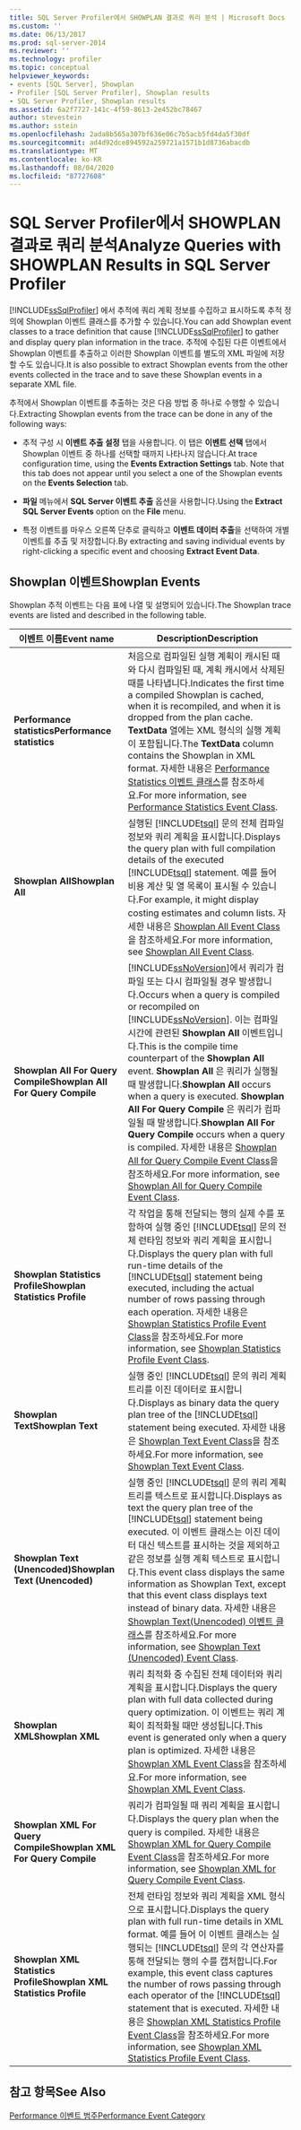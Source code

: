 ```yaml
---
title: SQL Server Profiler에서 SHOWPLAN 결과로 쿼리 분석 | Microsoft Docs
ms.custom: ''
ms.date: 06/13/2017
ms.prod: sql-server-2014
ms.reviewer: ''
ms.technology: profiler
ms.topic: conceptual
helpviewer_keywords:
- events [SQL Server], Showplan
- Profiler [SQL Server Profiler], Showplan results
- SQL Server Profiler, Showplan results
ms.assetid: 6a2f7727-141c-4f59-8613-2e452bc78467
author: stevestein
ms.author: sstein
ms.openlocfilehash: 2ada8b565a307bf636e06c7b5acb5fd4da5f30df
ms.sourcegitcommit: ad4d92dce894592a259721a1571b1d8736abacdb
ms.translationtype: MT
ms.contentlocale: ko-KR
ms.lasthandoff: 08/04/2020
ms.locfileid: "87727608"
---
```

# <a name="analyze-queries-with-showplan-results-in-sql-server-profiler"></a><span data-ttu-id="0d4ab-102">SQL Server Profiler에서 SHOWPLAN 결과로 쿼리 분석</span><span class="sxs-lookup"><span data-stu-id="0d4ab-102">Analyze Queries with SHOWPLAN Results in SQL Server Profiler</span></span>
  <span data-ttu-id="0d4ab-103">[!INCLUDE[ssSqlProfiler](../../includes/sssqlprofiler-md.md)] 에서 추적에 쿼리 계획 정보를 수집하고 표시하도록 추적 정의에 Showplan 이벤트 클래스를 추가할 수 있습니다.</span><span class="sxs-lookup"><span data-stu-id="0d4ab-103">You can add Showplan event classes to a trace definition that cause [!INCLUDE[ssSqlProfiler](../../includes/sssqlprofiler-md.md)] to gather and display query plan information in the trace.</span></span> <span data-ttu-id="0d4ab-104">추적에 수집된 다른 이벤트에서 Showplan 이벤트를 추출하고 이러한 Showplan 이벤트를 별도의 XML 파일에 저장할 수도 있습니다.</span><span class="sxs-lookup"><span data-stu-id="0d4ab-104">It is also possible to extract Showplan events from the other events collected in the trace and to save these Showplan events in a separate XML file.</span></span>  
  
 <span data-ttu-id="0d4ab-105">추적에서 Showplan 이벤트를 추출하는 것은 다음 방법 중 하나로 수행할 수 있습니다.</span><span class="sxs-lookup"><span data-stu-id="0d4ab-105">Extracting Showplan events from the trace can be done in any of the following ways:</span></span>  
  
-   <span data-ttu-id="0d4ab-106">추적 구성 시 **이벤트 추출 설정** 탭을 사용합니다. 이 탭은 **이벤트 선택** 탭에서 Showplan 이벤트 중 하나를 선택할 때까지 나타나지 않습니다.</span><span class="sxs-lookup"><span data-stu-id="0d4ab-106">At trace configuration time, using the **Events Extraction Settings** tab. Note that this tab does not appear until you select a one of the Showplan events on the **Events Selection** tab.</span></span>  
  
-   <span data-ttu-id="0d4ab-107">**파일** 메뉴에서 **SQL Server 이벤트 추출** 옵션을 사용합니다.</span><span class="sxs-lookup"><span data-stu-id="0d4ab-107">Using the **Extract SQL Server Events** option on the **File** menu.</span></span>  
  
-   <span data-ttu-id="0d4ab-108">특정 이벤트를 마우스 오른쪽 단추로 클릭하고 **이벤트 데이터 추출**을 선택하여 개별 이벤트를 추출 및 저장합니다.</span><span class="sxs-lookup"><span data-stu-id="0d4ab-108">By extracting and saving individual events by right-clicking a specific event and choosing **Extract Event Data**.</span></span>  
  
## <a name="showplan-events"></a><span data-ttu-id="0d4ab-109">Showplan 이벤트</span><span class="sxs-lookup"><span data-stu-id="0d4ab-109">Showplan Events</span></span>  
 <span data-ttu-id="0d4ab-110">Showplan 추적 이벤트는 다음 표에 나열 및 설명되어 있습니다.</span><span class="sxs-lookup"><span data-stu-id="0d4ab-110">The Showplan trace events are listed and described in the following table.</span></span>  
  
|<span data-ttu-id="0d4ab-111">이벤트 이름</span><span class="sxs-lookup"><span data-stu-id="0d4ab-111">Event name</span></span>|<span data-ttu-id="0d4ab-112">Description</span><span class="sxs-lookup"><span data-stu-id="0d4ab-112">Description</span></span>|  
|----------------|-----------------|  
|<span data-ttu-id="0d4ab-113">**Performance statistics**</span><span class="sxs-lookup"><span data-stu-id="0d4ab-113">**Performance statistics**</span></span>|<span data-ttu-id="0d4ab-114">처음으로 컴파일된 실행 계획이 캐시된 때와 다시 컴파일된 때, 계획 캐시에서 삭제된 때를 나타냅니다.</span><span class="sxs-lookup"><span data-stu-id="0d4ab-114">Indicates the first time a compiled Showplan is cached, when it is recompiled, and when it is dropped from the plan cache.</span></span> <span data-ttu-id="0d4ab-115">**TextData** 열에는 XML 형식의 실행 계획이 포함됩니다.</span><span class="sxs-lookup"><span data-stu-id="0d4ab-115">The **TextData** column contains the Showplan in XML format.</span></span> <span data-ttu-id="0d4ab-116">자세한 내용은 [Performance Statistics 이벤트 클래스](../../relational-databases/event-classes/performance-statistics-event-class.md)를 참조하세요.</span><span class="sxs-lookup"><span data-stu-id="0d4ab-116">For more information, see [Performance Statistics Event Class](../../relational-databases/event-classes/performance-statistics-event-class.md).</span></span>|  
|<span data-ttu-id="0d4ab-117">**Showplan All**</span><span class="sxs-lookup"><span data-stu-id="0d4ab-117">**Showplan All**</span></span>|<span data-ttu-id="0d4ab-118">실행된 [!INCLUDE[tsql](../../includes/tsql-md.md)] 문의 전체 컴파일 정보와 쿼리 계획을 표시합니다.</span><span class="sxs-lookup"><span data-stu-id="0d4ab-118">Displays the query plan with full compilation details of the executed [!INCLUDE[tsql](../../includes/tsql-md.md)] statement.</span></span> <span data-ttu-id="0d4ab-119">예를 들어 비용 계산 및 열 목록이 표시될 수 있습니다.</span><span class="sxs-lookup"><span data-stu-id="0d4ab-119">For example, it might display costing estimates and column lists.</span></span> <span data-ttu-id="0d4ab-120">자세한 내용은 [Showplan All Event Class](../../relational-databases/event-classes/showplan-all-event-class.md)을 참조하세요.</span><span class="sxs-lookup"><span data-stu-id="0d4ab-120">For more information, see [Showplan All Event Class](../../relational-databases/event-classes/showplan-all-event-class.md).</span></span>|  
|<span data-ttu-id="0d4ab-121">**Showplan All For Query Compile**</span><span class="sxs-lookup"><span data-stu-id="0d4ab-121">**Showplan All For Query Compile**</span></span>|<span data-ttu-id="0d4ab-122">[!INCLUDE[ssNoVersion](../../includes/ssnoversion-md.md)]에서 쿼리가 컴파일 또는 다시 컴파일될 경우 발생합니다.</span><span class="sxs-lookup"><span data-stu-id="0d4ab-122">Occurs when a query is compiled or recompiled on [!INCLUDE[ssNoVersion](../../includes/ssnoversion-md.md)].</span></span> <span data-ttu-id="0d4ab-123">이는 컴파일 시간에 관련된 **Showplan All** 이벤트입니다.</span><span class="sxs-lookup"><span data-stu-id="0d4ab-123">This is the compile time counterpart of the **Showplan All** event.</span></span> <span data-ttu-id="0d4ab-124">**Showplan All** 은 쿼리가 실행될 때 발생합니다.</span><span class="sxs-lookup"><span data-stu-id="0d4ab-124">**Showplan All** occurs when a query is executed.</span></span> <span data-ttu-id="0d4ab-125">**Showplan All For Query Compile** 은 쿼리가 컴파일될 때 발생합니다.</span><span class="sxs-lookup"><span data-stu-id="0d4ab-125">**Showplan All For Query Compile** occurs when a query is compiled.</span></span> <span data-ttu-id="0d4ab-126">자세한 내용은 [Showplan All for Query Compile Event Class](../../relational-databases/event-classes/showplan-all-for-query-compile-event-class.md)을 참조하세요.</span><span class="sxs-lookup"><span data-stu-id="0d4ab-126">For more information, see [Showplan All for Query Compile Event Class](../../relational-databases/event-classes/showplan-all-for-query-compile-event-class.md).</span></span>|  
|<span data-ttu-id="0d4ab-127">**Showplan Statistics Profile**</span><span class="sxs-lookup"><span data-stu-id="0d4ab-127">**Showplan Statistics Profile**</span></span>|<span data-ttu-id="0d4ab-128">각 작업을 통해 전달되는 행의 실제 수를 포함하여 실행 중인 [!INCLUDE[tsql](../../includes/tsql-md.md)] 문의 전체 런타임 정보와 쿼리 계획을 표시합니다.</span><span class="sxs-lookup"><span data-stu-id="0d4ab-128">Displays the query plan with full run-time details of the [!INCLUDE[tsql](../../includes/tsql-md.md)] statement being executed, including the actual number of rows passing through each operation.</span></span> <span data-ttu-id="0d4ab-129">자세한 내용은 [Showplan Statistics Profile Event Class](../../relational-databases/event-classes/showplan-statistics-profile-event-class.md)을 참조하세요.</span><span class="sxs-lookup"><span data-stu-id="0d4ab-129">For more information, see [Showplan Statistics Profile Event Class](../../relational-databases/event-classes/showplan-statistics-profile-event-class.md).</span></span>|  
|<span data-ttu-id="0d4ab-130">**Showplan Text**</span><span class="sxs-lookup"><span data-stu-id="0d4ab-130">**Showplan Text**</span></span>|<span data-ttu-id="0d4ab-131">실행 중인 [!INCLUDE[tsql](../../includes/tsql-md.md)] 문의 쿼리 계획 트리를 이진 데이터로 표시합니다.</span><span class="sxs-lookup"><span data-stu-id="0d4ab-131">Displays as binary data the query plan tree of the [!INCLUDE[tsql](../../includes/tsql-md.md)] statement being executed.</span></span> <span data-ttu-id="0d4ab-132">자세한 내용은 [Showplan Text Event Class](../../relational-databases/event-classes/showplan-text-event-class.md)을 참조하세요.</span><span class="sxs-lookup"><span data-stu-id="0d4ab-132">For more information, see [Showplan Text Event Class](../../relational-databases/event-classes/showplan-text-event-class.md).</span></span>|  
|<span data-ttu-id="0d4ab-133">**Showplan Text (Unencoded)**</span><span class="sxs-lookup"><span data-stu-id="0d4ab-133">**Showplan Text (Unencoded)**</span></span>|<span data-ttu-id="0d4ab-134">실행 중인 [!INCLUDE[tsql](../../includes/tsql-md.md)] 문의 쿼리 계획 트리를 텍스트로 표시합니다.</span><span class="sxs-lookup"><span data-stu-id="0d4ab-134">Displays as text the query plan tree of the [!INCLUDE[tsql](../../includes/tsql-md.md)] statement being executed.</span></span> <span data-ttu-id="0d4ab-135">이 이벤트 클래스는 이진 데이터 대신 텍스트를 표시하는 것을 제외하고 같은 정보를 실행 계획 텍스트로 표시합니다.</span><span class="sxs-lookup"><span data-stu-id="0d4ab-135">This event class displays the same information as Showplan Text, except that this event class displays text instead of binary data.</span></span> <span data-ttu-id="0d4ab-136">자세한 내용은 [Showplan Text&#40;Unencoded&#41; 이벤트 클래스](../../relational-databases/event-classes/showplan-text-unencoded-event-class.md)를 참조하세요.</span><span class="sxs-lookup"><span data-stu-id="0d4ab-136">For more information, see [Showplan Text &#40;Unencoded&#41; Event Class](../../relational-databases/event-classes/showplan-text-unencoded-event-class.md).</span></span>|  
|<span data-ttu-id="0d4ab-137">**Showplan XML**</span><span class="sxs-lookup"><span data-stu-id="0d4ab-137">**Showplan XML**</span></span>|<span data-ttu-id="0d4ab-138">쿼리 최적화 중 수집된 전체 데이터와 쿼리 계획을 표시합니다.</span><span class="sxs-lookup"><span data-stu-id="0d4ab-138">Displays the query plan with full data collected during query optimization.</span></span> <span data-ttu-id="0d4ab-139">이 이벤트는 쿼리 계획이 최적화될 때만 생성됩니다.</span><span class="sxs-lookup"><span data-stu-id="0d4ab-139">This event is generated only when a query plan is optimized.</span></span> <span data-ttu-id="0d4ab-140">자세한 내용은 [Showplan XML Event Class](../../relational-databases/event-classes/showplan-xml-event-class.md)을 참조하세요.</span><span class="sxs-lookup"><span data-stu-id="0d4ab-140">For more information, see [Showplan XML Event Class](../../relational-databases/event-classes/showplan-xml-event-class.md).</span></span>|  
|<span data-ttu-id="0d4ab-141">**Showplan XML For Query Compile**</span><span class="sxs-lookup"><span data-stu-id="0d4ab-141">**Showplan XML For Query Compile**</span></span>|<span data-ttu-id="0d4ab-142">쿼리가 컴파일될 때 쿼리 계획을 표시합니다.</span><span class="sxs-lookup"><span data-stu-id="0d4ab-142">Displays the query plan when the query is compiled.</span></span> <span data-ttu-id="0d4ab-143">자세한 내용은 [Showplan XML for Query Compile Event Class](../../relational-databases/event-classes/showplan-xml-for-query-compile-event-class.md)을 참조하세요.</span><span class="sxs-lookup"><span data-stu-id="0d4ab-143">For more information, see [Showplan XML for Query Compile Event Class](../../relational-databases/event-classes/showplan-xml-for-query-compile-event-class.md).</span></span>|  
|<span data-ttu-id="0d4ab-144">**Showplan XML Statistics Profile**</span><span class="sxs-lookup"><span data-stu-id="0d4ab-144">**Showplan XML Statistics Profile**</span></span>|<span data-ttu-id="0d4ab-145">전체 런타임 정보와 쿼리 계획을 XML 형식으로 표시합니다.</span><span class="sxs-lookup"><span data-stu-id="0d4ab-145">Displays the query plan with full run-time details in XML format.</span></span> <span data-ttu-id="0d4ab-146">예를 들어 이 이벤트 클래스는 실행되는 [!INCLUDE[tsql](../../includes/tsql-md.md)] 문의 각 연산자를 통해 전달되는 행의 수를 캡처합니다.</span><span class="sxs-lookup"><span data-stu-id="0d4ab-146">For example, this event class captures the number of rows passing through each operator of the [!INCLUDE[tsql](../../includes/tsql-md.md)] statement that is executed.</span></span> <span data-ttu-id="0d4ab-147">자세한 내용은 [Showplan XML Statistics Profile Event Class](../../relational-databases/event-classes/showplan-xml-statistics-profile-event-class.md)을 참조하세요.</span><span class="sxs-lookup"><span data-stu-id="0d4ab-147">For more information, see [Showplan XML Statistics Profile Event Class](../../relational-databases/event-classes/showplan-xml-statistics-profile-event-class.md).</span></span>|  
  
## <a name="see-also"></a><span data-ttu-id="0d4ab-148">참고 항목</span><span class="sxs-lookup"><span data-stu-id="0d4ab-148">See Also</span></span>  
 [<span data-ttu-id="0d4ab-149">Performance 이벤트 범주</span><span class="sxs-lookup"><span data-stu-id="0d4ab-149">Performance Event Category</span></span>](../../relational-databases/event-classes/performance-event-category.md)  
  
  
